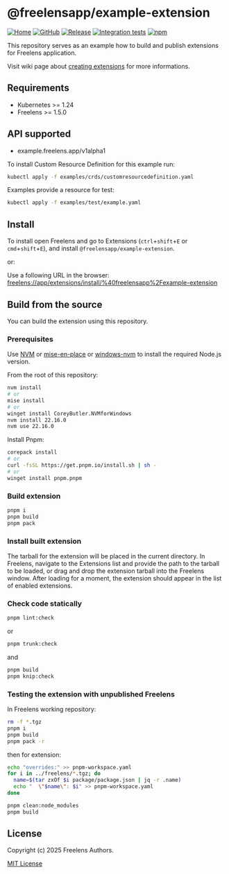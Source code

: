 # @freelensapp/example-extension

<!-- markdownlint-disable MD013 -->

[![Home](https://img.shields.io/badge/%F0%9F%8F%A0-freelens.app-02a7a0)](https://freelens.app)
[![GitHub](https://img.shields.io/github/stars/freelensapp/freelens?style=flat&label=GitHub%20%E2%AD%90)](https://github.com/freelensapp/freelens)
[![Release](https://img.shields.io/github/v/release/freelensapp/freelens-example-extension?display_name=tag&sort=semver)](https://github.com/freelensapp/freelens-example-extension)
[![Integration tests](https://github.com/freelensapp/freelens-example-extension/actions/workflows/integration-tests.yaml/badge.svg?branch=main)](https://github.com/freelensapp/freelens-example-extension/actions/workflows/integration-tests.yaml)
[![npm](https://img.shields.io/npm/v/@freelensapp/example-extension.svg)](https://www.npmjs.com/package/@freelensapp/example-extension)

<!-- markdownlint-enable MD013 -->

This repository serves as an example how to build and publish extensions for
Freelens application.

Visit wiki page about [creating
extensions](https://github.com/freelensapp/freelens/wiki/Creating-extensions)
for more informations.

## Requirements

- Kubernetes >= 1.24
- Freelens >= 1.5.0

## API supported

- example.freelens.app/v1alpha1

To install Custom Resource Definition for this example run:

```sh
kubectl apply -f examples/crds/customresourcedefinition.yaml
```

Examples provide a resource for test:

```sh
kubectl apply -f examples/test/example.yaml
```

## Install

To install open Freelens and go to Extensions (`ctrl`+`shift`+`E` or
`cmd`+`shift`+`E`), and install `@freelensapp/example-extension`.

or:

Use a following URL in the browser:
[freelens://app/extensions/install/%40freelensapp%2Fexample-extension](freelens://app/extensions/install/%40freelensapp%2Fexample-extension)

## Build from the source

You can build the extension using this repository.

### Prerequisites

Use [NVM](https://github.com/nvm-sh/nvm) or
[mise-en-place](https://mise.jdx.dev/) or
[windows-nvm](https://github.com/coreybutler/nvm-windows) to install the
required Node.js version.

From the root of this repository:

```sh
nvm install
# or
mise install
# or
winget install CoreyButler.NVMforWindows
nvm install 22.16.0
nvm use 22.16.0
```

Install Pnpm:

```sh
corepack install
# or
curl -fsSL https://get.pnpm.io/install.sh | sh -
# or
winget install pnpm.pnpm
```

### Build extension

```sh
pnpm i
pnpm build
pnpm pack
```

### Install built extension

The tarball for the extension will be placed in the current directory. In
Freelens, navigate to the Extensions list and provide the path to the tarball
to be loaded, or drag and drop the extension tarball into the Freelens window.
After loading for a moment, the extension should appear in the list of enabled
extensions.

### Check code statically

```sh
pnpm lint:check
```

or

```sh
pnpm trunk:check
```

and

```sh
pnpm build
pnpm knip:check
```

### Testing the extension with unpublished Freelens

In Freelens working repository:

```sh
rm -f *.tgz
pnpm i
pnpm build
pnpm pack -r
```

then for extension:

```sh
echo "overrides:" >> pnpm-workspace.yaml
for i in ../freelens/*.tgz; do
  name=$(tar zxOf $i package/package.json | jq -r .name)
  echo "  \"$name\": $i" >> pnpm-workspace.yaml
done

pnpm clean:node_modules
pnpm build
```

## License

Copyright (c) 2025 Freelens Authors.

[MIT License](https://opensource.org/licenses/MIT)
